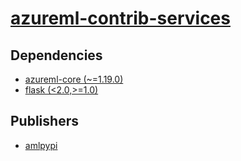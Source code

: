 # [azureml-contrib-services](https://pypi.org/project/azureml-contrib-services)

## Dependencies
- [azureml-core (~=1.19.0)](packages/a/azureml-core.md)
- [flask (<2.0,>=1.0)](packages/f/flask.md)



## Publishers
- [amlpypi](https://pypi.org/user/amlpypi)

